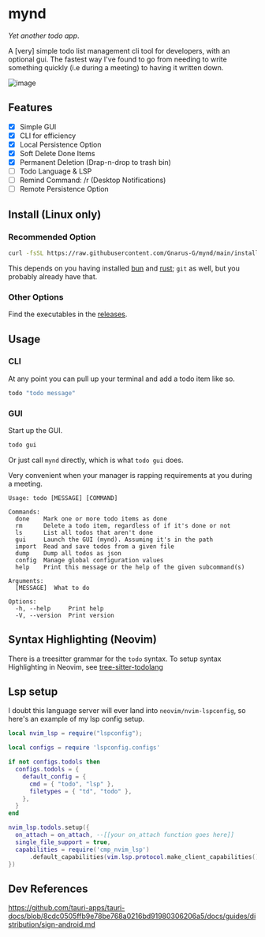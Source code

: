 # mynd

_Yet another todo app_.

A [very] simple todo list management cli tool for developers, with an optional gui. The fastest way I've found to go from needing to write something quickly (i.e during a meeting)
to having it written down.

![image](https://github.com/Gnarus-G/mynd/assets/37311893/69358ce2-5711-4f5b-a8be-cb989ec0c112)

## Features

- [x] Simple GUI
- [x] CLI for efficiency
- [x] Local Persistence Option
- [x] Soft Delete Done Items
- [x] Permanent Deletion (Drap-n-drop to trash bin)
- [ ] Todo Language & LSP
- [ ] Remind Command: /r (Desktop Notifications)
- [ ] Remote Persistence Option

## Install (Linux only)

### Recommended Option

```sh
curl -fsSL https://raw.githubusercontent.com/Gnarus-G/mynd/main/install.sh | sh
```

This depends on you having installed [bun](https://bun.sh/) and [rust](https://doc.rust-lang.org/cargo/getting-started/installation.html); `git` as well, but you
probably already have that.

### Other Options

Find the executables in the [releases](https://github.com/Gnarus-G/mynd/releases).

## Usage

### CLI

At any point you can pull up your terminal and add a todo item like so.

```sh
todo "todo message"
```

### GUI

Start up the GUI.

```sh
todo gui
```

Or just call `mynd` directly, which is what `todo gui` does.

Very convenient when your manager is rapping requirements at you during a meeting.

```
Usage: todo [MESSAGE] [COMMAND]

Commands:
  done    Mark one or more todo items as done
  rm      Delete a todo item, regardless of if it's done or not
  ls      List all todos that aren't done
  gui     Launch the GUI (mynd). Assuming it's in the path
  import  Read and save todos from a given file
  dump    Dump all todos as json
  config  Manage global configuration values
  help    Print this message or the help of the given subcommand(s)

Arguments:
  [MESSAGE]  What to do

Options:
  -h, --help     Print help
  -V, --version  Print version
```

## Syntax Highlighting (Neovim)

There is a treesitter grammar for the `todo` syntax.
To setup syntax Highlighting in Neovim, see [tree-sitter-todolang](https://github.com/Gnarus-G/tree-sitter-todolang)

## Lsp setup

I doubt this language server will ever land into `neovim/nvim-lspconfig`, so here's an example
of my lsp config setup.

```lua
local nvim_lsp = require("lspconfig");

local configs = require 'lspconfig.configs'

if not configs.todols then
  configs.todols = {
    default_config = {
      cmd = { "todo", "lsp" },
      filetypes = { "td", "todo" },
    },
  }
end

nvim_lsp.todols.setup({
  on_attach = on_attach, --[[your on_attach function goes here]]
  single_file_support = true,
  capabilities = require('cmp_nvim_lsp')
      .default_capabilities(vim.lsp.protocol.make_client_capabilities())
})
```

## Dev References

https://github.com/tauri-apps/tauri-docs/blob/8cdc0505ffb9e78be768a0216bd91980306206a5/docs/guides/distribution/sign-android.md
